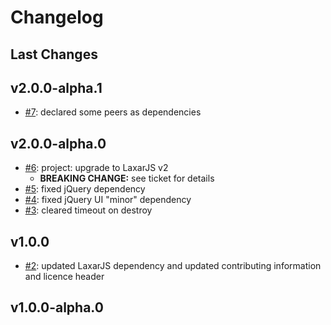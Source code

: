 # Changelog

## Last Changes


## v2.0.0-alpha.1

- [#7](https://github.com/LaxarJS/ax-accordion-control/issues/7): declared some peers as dependencies


## v2.0.0-alpha.0

- [#6](https://github.com/LaxarJS/ax-accordion-control/issues/6): project: upgrade to LaxarJS v2
    + **BREAKING CHANGE:** see ticket for details
- [#5](https://github.com/LaxarJS/ax-accordion-control/issues/5): fixed jQuery dependency
- [#4](https://github.com/LaxarJS/ax-accordion-control/issues/4): fixed jQuery UI "minor" dependency
- [#3](https://github.com/LaxarJS/ax-accordion-control/issues/3): cleared timeout on destroy


## v1.0.0

- [#2](https://github.com/LaxarJS/ax-accordion-control/issues/2): updated LaxarJS dependency and updated contributing information and licence header


## v1.0.0-alpha.0
